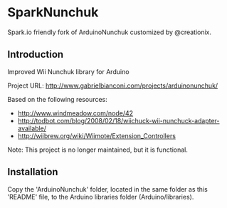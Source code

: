 # SparkNunchuk

Spark.io friendly fork of ArduinoNunchuk customized by @creationix.

## Introduction

Improved Wii Nunchuk library for Arduino

Project URL: http://www.gabrielbianconi.com/projects/arduinonunchuk/

Based on the following resources:
- http://www.windmeadow.com/node/42
- http://todbot.com/blog/2008/02/18/wiichuck-wii-nunchuck-adapter-available/
- http://wiibrew.org/wiki/Wiimote/Extension_Controllers

Note: This project is no longer maintained, but it is functional.

## Installation

Copy the 'ArduinoNunchuk' folder, located in the same folder as this 'README' file, to the Arduino libraries folder (Arduino/libraries).